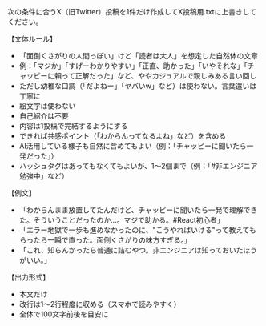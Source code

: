 次の条件に合うX（旧Twitter）投稿を1件だけ作成してX投稿用.txtに上書きしてください。

【文体ルール】
- 「面倒くさがりの人間っぽい」けど「読者は大人」を想定した自然体の文章
- 例：「マジか」「すげーわかりやすい」「正直、助かった」「いやそれな」「チャッピーに頼って正解だった」など、ややカジュアルで親しみある言い回し
- ただし幼稚な口調（「だよねー」「ヤバいw」など）は使わない。言葉遣いは丁寧に
- 絵文字は使わない
- 自己紹介は不要
- 内容は1投稿で完結するようにする
- できれば共感ポイント（「わからんってなるよね」など）を含める
- AI活用している様子も自然に含めてもよい（例：「チャッピーに聞いたら一発だった」）
- ハッシュタグはあってもなくてもよいが、1～2個まで（例：「#非エンジニア勉強中」など）

【例文】
- 「わからんまま放置してたんだけど、チャッピーに聞いたら一発で理解できた。そういうことだったのか…。マジで助かる。#React初心者」
- 「エラー地獄で一歩も進めなかったのに、"こうやればいける"って教えてもらったら一瞬で直った。面倒くさがりの味方すぎる。」
- 「これ、知らんかったら普通に詰むやつ。非エンジニアは知っておいたほうがいい。」

【出力形式】
- 本文だけ
- 改行は1〜2行程度に収める（スマホで読みやすく）
- 全体で100文字前後を目安に
